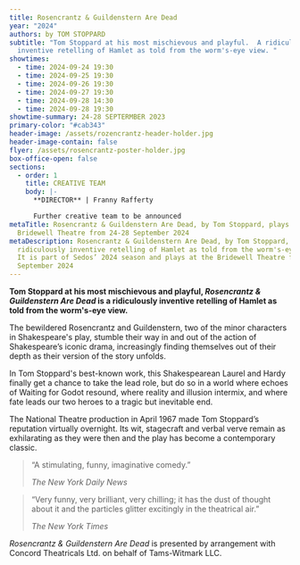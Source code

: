 ```yaml
---
title: Rosencrantz & Guildenstern Are Dead
year: "2024"
authors: by TOM STOPPARD
subtitle: "Tom Stoppard at his most mischievous and playful.  A ridiculously
  inventive retelling of Hamlet as told from the worm's-eye view. "
showtimes:
  - time: 2024-09-24 19:30
  - time: 2024-09-25 19:30
  - time: 2024-09-26 19:30
  - time: 2024-09-27 19:30
  - time: 2024-09-28 14:30
  - time: 2024-09-28 19:30
showtime-summary: 24-28 SEPTERMBER 2023
primary-color: "#cab343"
header-image: /assets/rozencrantz-header-holder.jpg
header-image-contain: false
flyer: /assets/rosencrantz-poster-holder.jpg
box-office-open: false
sections:
  - order: 1
    title: CREATIVE TEAM
    body: |-
      **DIRECTOR** | Franny Rafferty

      Further creative team to be announced
metaTitle: Rosencrantz & Guildenstern Are Dead, by Tom Stoppard, plays at the
  Bridewell Theatre from 24-28 September 2024
metaDescription: Rosencrantz & Guildenstern Are Dead, by Tom Stoppard, is a
  ridiculously inventive retelling of Hamlet as told from the worm's-eye view.
  It is part of Sedos’ 2024 season and plays at the Bridewell Theatre from 24-28
  September 2024
---
```



**Tom Stoppard at his most mischievous and playful, *Rosencrantz & Guildenstern Are Dead* is a ridiculously inventive retelling of Hamlet as told from the worm's-eye view.** 

The bewildered Rosencrantz and Guildenstern, two of the minor characters in Shakespeare's play, stumble their way in and out of the action of Shakespeare’s iconic drama, increasingly finding themselves out of their depth as their version of the story unfolds.

In Tom Stoppard's best-known work, this Shakespearean Laurel and Hardy finally get a chance to take the lead role, but do so in a world where echoes of Waiting for Godot resound, where reality and illusion intermix, and where fate leads our two heroes to a tragic but inevitable end.

The National Theatre production in April 1967 made Tom Stoppard’s reputation virtually overnight. Its wit, stagecraft and verbal verve remain as exhilarating as they were then and the play has become a contemporary classic. 

>“A stimulating, funny, imaginative comedy.”
><footer><cite>The New York Daily News</cite></footer>

>“Very funny, very brilliant, very chilling; it has the dust of thought about it and the particles glitter excitingly in the theatrical air.”
><footer><cite>The New York Times</cite></footer>

*Rosencrantz & Guildenstern Are Dead* is presented by arrangement with Concord Theatricals Ltd. on behalf of Tams-Witmark LLC.